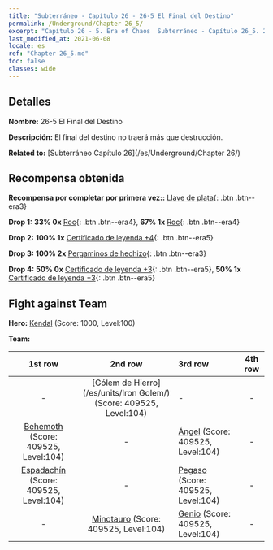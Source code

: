```yaml
---
title: "Subterráneo - Capítulo 26 - 26-5 El Final del Destino"
permalink: /Underground/Chapter 26_5/
excerpt: "Capítulo 26 - 5. Era of Chaos  Subterráneo - Capítulo 26_5. 26-5 El Final del Destino"
last_modified_at: 2021-06-08
locale: es
ref: "Chapter 26_5.md"
toc: false
classes: wide
---
```


## Detalles

 **Nombre:** 26-5 El Final del Destino

 **Descripción:** El final del destino no traerá más que destrucción.

 **Related to:** [Subterráneo Capítulo 26](/es/Underground/Chapter 26/)

## Recompensa obtenida

 **Recompensa por completar por primera vez::** [Llave de plata](/ItemsES/con_693/){: .btn .btn--era3}

 **Drop 1:** **33% 0x** [Roc](/ItemsES/unt_221/){: .btn .btn--era4}, **67% 1x** [Roc](/ItemsES/unt_221/){: .btn .btn--era4}

 **Drop 2:** **100% 1x** [Certificado de leyenda +4](/ItemsES/mat_95/){: .btn .btn--era5}

 **Drop 3:** **100% 2x** [Pergaminos de hechizo](/ItemsES/con_694/){: .btn .btn--era3}

 **Drop 4:** **50% 0x** [Certificado de leyenda +3](/ItemsES/mat_88/){: .btn .btn--era5}, **50% 1x** [Certificado de leyenda +3](/ItemsES/mat_88/){: .btn .btn--era5}


## Fight against Team
 **Hero:** [Kendal](/es/heroes/Kendal/) (Score: 1000, Level:100)

 **Team:**


  | 1st row | 2nd row | 3rd row | 4th row |
  |:----:|:----:|:----|:----:|
  | - | [Gólem de Hierro](/es/units/Iron Golem/) (Score: 409525, Level:104)  | - | - |
  | [Behemoth](/es/units/Behemoth/) (Score: 409525, Level:104)  | - | [Ángel](/es/units/Angel/) (Score: 409525, Level:104)  | - |
  | [Espadachín](/es/units/Swordsman/) (Score: 409525, Level:104)  | - | [Pegaso](/es/units/Pegasus/) (Score: 409525, Level:104)  | - |
  | - | [Minotauro](/es/units/Minotaur/) (Score: 409525, Level:104)  | [Genio](/es/units/Genie/) (Score: 409525, Level:104)  | - |


